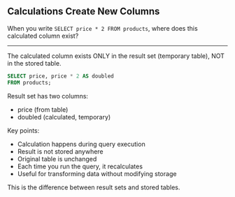 ## Calculations Create New Columns

When you write `SELECT price * 2 FROM products`, where does this calculated column exist?

---

The calculated column exists ONLY in the result set (temporary table), NOT in the stored table.

```sql
SELECT price, price * 2 AS doubled
FROM products;
```

Result set has two columns:
- price (from table)
- doubled (calculated, temporary)

Key points:
- Calculation happens during query execution
- Result is not stored anywhere
- Original table is unchanged
- Each time you run the query, it recalculates
- Useful for transforming data without modifying storage

This is the difference between result sets and stored tables.

